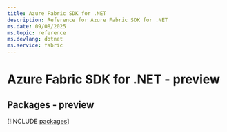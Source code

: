 ```yaml
---
title: Azure Fabric SDK for .NET
description: Reference for Azure Fabric SDK for .NET
ms.date: 09/08/2025
ms.topic: reference
ms.devlang: dotnet
ms.service: fabric
---
```

# Azure Fabric SDK for .NET - preview
## Packages - preview
[!INCLUDE [packages](fabric-index.md)]
